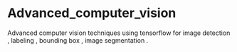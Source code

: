 # Advanced_computer_vision
Advanced computer vision techniques using tensorflow  for image detection , labeling , bounding box , image segmentation . 
